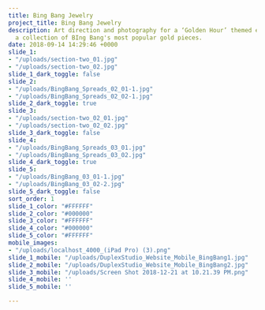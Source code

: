 ```yaml
---
title: Bing Bang Jewelry
project_title: Bing Bang Jewelry
description: Art direction and photography for a ‘Golden Hour’ themed editorial featuring
  a collection of BIng Bang's most popular gold pieces.
date: 2018-09-14 14:29:46 +0000
slide_1:
- "/uploads/section-two_01.jpg"
- "/uploads/section-two_02.jpg"
slide_1_dark_toggle: false
slide_2:
- "/uploads/BingBang_Spreads_02_01-1.jpg"
- "/uploads/BingBang_Spreads_02_02-1.jpg"
slide_2_dark_toggle: true
slide_3:
- "/uploads/section-two_02_01.jpg"
- "/uploads/section-two_02_02.jpg"
slide_3_dark_toggle: false
slide_4:
- "/uploads/BingBang_Spreads_03_01.jpg"
- "/uploads/BingBang_Spreads_03_02.jpg"
slide_4_dark_toggle: true
slide_5:
- "/uploads/BingBang_03_01-1.jpg"
- "/uploads/BingBang_03_02-2.jpg"
slide_5_dark_toggle: false
sort_order: 1
slide_1_color: "#FFFFFF"
slide_2_color: "#000000"
slide_3_color: "#FFFFFF"
slide_4_color: "#000000"
slide_5_color: "#FFFFFF"
mobile_images:
- "/uploads/localhost_4000_(iPad Pro) (3).png"
slide_1_mobile: "/uploads/DuplexStudio_Website_Mobile_BingBang1.jpg"
slide_2_mobile: "/uploads/DuplexStudio_Website_Mobile_BingBang2.jpg"
slide_3_mobile: "/uploads/Screen Shot 2018-12-21 at 10.21.39 PM.png"
slide_4_mobile: ''
slide_5_mobile: ''

---
```

